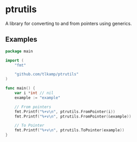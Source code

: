 # ptrutils

A library for converting to and from pointers using generics.

## Examples

```go
package main

import (
    "fmt"

    "github.com/tlkamp/ptrutils"
)

func main() {
    var i *int // nil
    example := "example"

    // From pointers
    fmt.Printf("%+v\n", ptrutils.FromPointer(i))
    fmt.Printf("%+v\n", ptrutils.FromPointer(&example))

    // To Pointer
    fmt.Printf("%+v\n", ptrutils.ToPointer(example))
}
```

